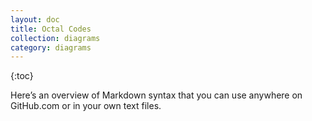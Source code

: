 ```yaml
---
layout: doc
title: Octal Codes
collection: diagrams
category: diagrams
---
```


{:toc}

Here&rsquo;s an overview of Markdown syntax that you can use anywhere on GitHub.com or in your own text files.

